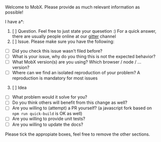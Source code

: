 Welcome to MobX. Please provide as much relevant information as possible!

I have a*:

1. [ ] Question. Feel free to just state your quesetion :) For a quick answer, there are usually people online at our [gitter](https://gitter.im/mobxjs/mobx) channel
2. [ ] Issue. Please make sure you have the following:
  * [ ] Did you check this issue wasn't filed before?
  * [ ] What is your issue, why do you thing this is not the expected behavior?
  * [ ] What MobX version(s) are you using? Which browser / node / ... version?
  * [ ] Where can we find an isolated reproduction of your problem? A reproduction is mandatory for most issues
3. [ ] Idea
  * [ ] What problem would it solve for you?
  * [ ] Do you think others will benefit from this change as well?
  * [ ] Are you willing to (attempt) a PR yourself? (a javascript fork based on `npm run quick-build` is OK as well)
  * [ ] Are you willing to provide unit tests?
  * [ ] Are you willing to update the docs?

Please tick the appropiate boxes, feel free to remove the other sections.
